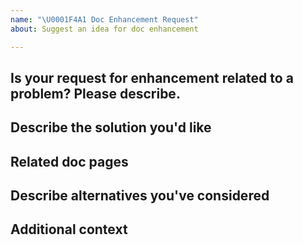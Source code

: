 ```yaml
---
name: "\U0001F4A1 Doc Enhancement Request"
about: Suggest an idea for doc enhancement

---
```


<!-- Thanks for deciding to open an issue! Before submitting, please fill in the following information. -->

<!-- See [How to contribute](https://zowe.github.io/docs-site/latest/contribute/contribute.html) for guidance on writing an actionable issue description. -->

## Is your request for enhancement related to a problem? Please describe.
<!-- A clear and concise description of what the problem is. e.g., I'm always frustrated when [I am using the search feature to search topics...] -->

## Describe the solution you'd like
<!-- A clear and concise description of what you want to happen.-->

## Related doc pages
<!-- https://zowe.github.io/docs-site/... -->

## Describe alternatives you've considered 
<!-- A clear and concise description of any alternative solutions or features you've considered. -->

## Additional context
<!-- Add any other context or screenshots about the feature request here.-->
